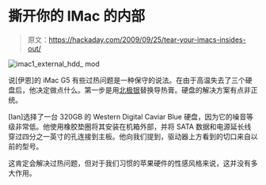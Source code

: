 # 撕开你的 IMac 的内部

> 原文：<https://hackaday.com/2009/09/25/tear-your-imacs-insides-out/>

![imac1_external_hdd_ mod](img/9de24c0028f28c61cdd4b48c324dae8c.png "imac1_external_hdd_ mod")

说[伊恩]的 iMac G5 有些过热问题是一种保守的说法。在由于高温失去了三个硬盘后，他决定做点什么。第一步是用[北极银](http://www.arcticsilver.com)替换导热膏。硬盘的解决方案有点非正统。

[Ian]选择了一台 320GB 的 Western Digital Caviar Blue 硬盘，因为它的噪音等级非常低。他使用橡胶垫圈将其安装在机箱外部，并将 SATA 数据和电源延长线穿过四分之一英寸的孔连接到主板。他向我们提到，驱动器上方看到的切口来自以前的型号。

这肯定会解决过热问题，但对于我们习惯的苹果硬件的性感风格来说，这并没有多大作用。